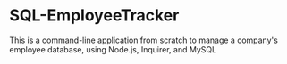 # SQL-EmployeeTracker
This is a command-line application from scratch to manage a company's employee database, using Node.js, Inquirer, and MySQL
